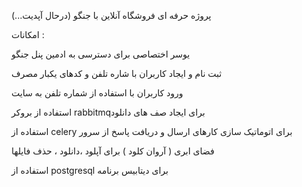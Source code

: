 پروژه حرفه ای فروشگاه آنلاین با جنگو (درحال آپدیت...)

امکانات : 

یوسر اختصاصی برای دسترسی به ادمین پنل جنگو

ثبت نام و ایجاد کاربران با شاره تلفن و کدهای یکبار مصرف

ورود کاربران با استفاده از شماره تلفن به سایت

استفاده از بروکر rabbitmqبرای ایجاد صف های دانلود

استفاده از celery برای اتوماتیک سازی کارهای ارسال و دریافت پاسخ از سرور

فضای ابری ( آروان کلود ) برای آپلود ،دانلود ، حذف فایلها

استفاده از postgresql برای دیتابیس برنامه


